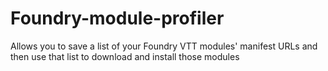 # Foundry-module-profiler
Allows you to save a list of your Foundry VTT modules' manifest URLs and then use that list to download and install those modules
